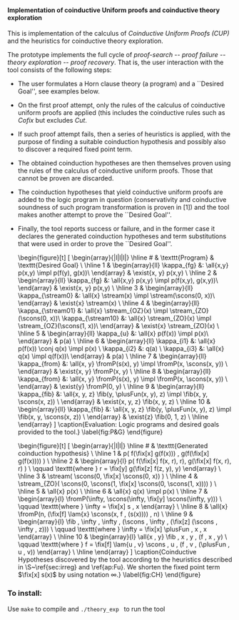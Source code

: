 <h4> Implementation of coinductive Uniform proofs and coinductive theory exploration </h4>

This is implementation of the calculus of *Coinductive Uniform Proofs (CUP)* and the heuristics for coinductive theory exploration.

The prototype implements the full cycle of *proof-search -- proof failure -- theory exploration -- proof recovery*.
That is, the user interaction with the tool consists of the following steps:


* The user formulates a Horn clause theory (a program) and a ``Desired Goal'', see examples below.
 

* On the first proof attempt, only the rules of the calculus of coinductive uniform proofs are applied (this includes the coinductive rules such as *Cofix* but excludes *Cut*.

* If such proof attempt fails, then a series of heuristics is applied, with the purpose of finding a suitable coinduction hypothesis and possibly also to discover a required fixed point term.    

* The obtained coinduction hypotheses are then themselves proven using the rules of the calculus of coinductive uniform proofs. Those that cannot be proven are discarded. 
  
* The coinduction hypotheses that yield coinductive uniform proofs are added to the logic program in question (conservativity and coinductive soundness of such program transformation is proven in [1])
  and the tool makes another attempt to prove the ``Desired Goal''.

* Finally, the tool reports success or failure, and in the former case it declares the generated coinduction hypotheses and term substitutions that were used in order to prove the  ``Desired Goal''. 
  
  

  \begin{figure}[t]
\[ \begin{array}{|l|l|l|}
  \hline
  \# & \texttt{Program} & \texttt{Desired Goal} \\
  \hline
    1 &
    \begin{array}{ll}
      \kappa_{fg} &: \all{x,y}  p(x,y) \impl p(f(y), g(x))\\
    \end{array}
    & \exist{x, y} p(x,y) \\
  \hline
    2 &
    \begin{array}{ll}
      \kappa_{fg} &: \all{x,y}  p(x,y) \impl p(f(x,y), g(x,y))\\
    \end{array}
    & \exist{x, y} p(x,y) \\
  \hline
    3 &
    \begin{array}{ll}
      \kappa_{\stream0} &: \all{x}  \stream(x) \impl \stream(\scons(0, x))\\
    \end{array}
    & \exist{x} \stream(x) \\
  \hline
    4 &
    \begin{array}{ll}
      \kappa_{\stream01} &: \all{x} \stream_{OZ}(x) \impl \stream_{ZO}(\scons(0, x))\\
      \kappa_{\stream10} &: \all{x} \stream_{ZO}(x) \impl \stream_{OZ}(\scons(1, x))\\
    \end{array}
    & \exist{x} \stream_{ZO}(x) \\
  \hline
    5 &
    \begin{array}{ll}
      \kappa_{u} &: \all{x}  p(f(x)) \impl p(x)\\
    \end{array}
    & p(a) \\
  \hline
    6 &
    \begin{array}{ll}
      \kappa_{i1} &: \all{x}  p(f(x)) \conj q(x) \impl p(x) \\
      \kappa_{i2} &: q(a) \\
      \kappa_{i3} &: \all{x}  q(x) \impl q(f(x))\\
    \end{array}
    & p(a) \\
  \hline
    7 &
    \begin{array}{ll}
      \kappa_{from} &: \all{x, y} \fromP(s(x), y) \impl \fromP(x, \scons(x, y)) \\
    \end{array}
    & \exist{x, y} \fromP(x, y) \\
  \hline
    8 &
    \begin{array}{ll}
      \kappa_{from} &: \all{x, y} \fromP(s(x), y) \impl \fromP(x, \scons(x, y)) \\
    \end{array}
    & \exist{y} \fromP(0, y) \\
  \hline
    9 &
    \begin{array}{ll}
      \kappa_{fib} &: \all{x, y, z} \fib(y, \plusFun(x, y), z) \impl \fib(x, y, \scons(x, z)) \\
    \end{array}
    & \exist{x, y, z} \fib(x, y, z) \\
  \hline
    10 &
    \begin{array}{ll}
      \kappa_{fib} &: \all{x, y, z} \fib(y, \plusFun(x, y), z) \impl \fib(x, y, \scons(x, z)) \\
    \end{array}
    & \exist{z} \fib(0, 1, z) \\
  \hline
\end{array} \]
  \caption{Evaluation: Logic programs and desired goals provided to the tool.}
    \label{fig:P&G}
  \end{figure}

  \begin{figure}[t]
\[ \begin{array}{|l|l|}
  \hline
  \# & \texttt{Generated coinduction hypothesis} \\
  \hline
    1
    & p( f(\fix[x] g(f(x)))  ,  g(f(\fix[x] g(f(x)))) ) \\
  \hline
    2 &
    \begin{array}{l}
      p( f(\fix[x] f(x, r), r), g(\fix[x] f(x, r), r) ) \\
      \qquad \texttt{where  } r = \fix[y] g(\fix[z] f(z, y), y)
    \end{array}     \\
  \hline
    3 &
    \stream( \scons(0, \fix[x] \scons(0, x)) ) \\
  \hline
    4 &
    \stream_{ZO}( \scons(0, \scons(1, \fix[x] \scons(0, \scons(1, x)))) ) \\
  \hline
    5 &
    \all{x} p(x) \\
  \hline
    6 &
    \all{x} q(x) \impl p(x) \\
  \hline
    7 &
    \begin{array}{l}
      \fromP(\infty, \scons(\infty, \fix[y] \scons(\infty, y))) \\
      \qquad \texttt{where  } \infty = \fix[x] s \, x
    \end{array}     \\
  \hline
    8 &
    \all{x} \fromP(n, (\fix[f] \lam{x} \scons(x, f \, (s(x)))) \, n)  \\
  \hline
    9 &
    \begin{array}{l}
      \fib \, \infty \, \infty \,
      (\scons \, \infty \, (\fix[z] (\scons \, \infty \, z))) \\
      \qquad \texttt{where  } \infty = \fix[x] \plusFun \, x \, x
    \end{array}     \\
  \hline
    10
     & \begin{array}{l}
         \all{x \, y} \fib \, x \, y \, (f \, x \, y) \\
         \qquad \texttt{where  }
         f = \fix[f] \lam{u \, v} \scons \, u \, (f \, v \, (\plusFun \, u \, v))
       \end{array}
     \\
     \hline
\end{array} \]
  \caption{Coinductive Hypotheses discovered by the tool according to the heuristics described in  \S~\ref{sec:irreg} and \ref{ap:Fu}. We shorten the fixed point term $\fix[x] s(x)$ by using notation $\infty$.}
    \label{fig:CH}
  \end{figure}

<h3> To install: </h3>

Use `make` to compile and `./theory_exp ` to run the tool
